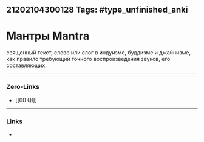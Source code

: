 21202104300128
Tags: #type_unfinished_anki 
---
# Мантры Mantra

священный текст, слово или слог в индуизме, буддизме и джайнизме, как правило требующий точного воспроизведения звуков, его составляющих.

---
### Zero-Links
- [[00 QI]]
---
### Links
-